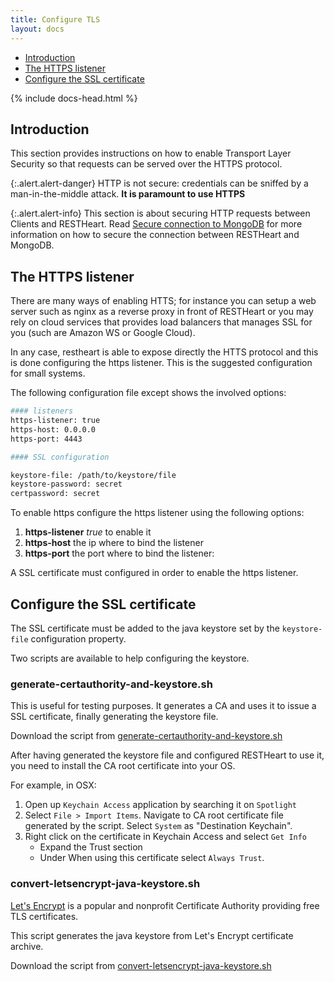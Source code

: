 ```yaml
---
title: Configure TLS
layout: docs
---
```


<div markdown="1" class="d-none d-xl-block col-xl-2 order-last bd-toc">

-   [Introduction](#introduction)
-   [The HTTPS listener](#the-https-listener)
-   [Configure the SSL certificate](#configure-the-ssl-certificate)

</div>
<div markdown="1" class="col-12 col-md-9 col-xl-8 py-md-3 bd-content pt-0">

{% include docs-head.html %}

## Introduction

This section provides instructions on how to enable Transport Layer Security so that requests can be served over the HTTPS protocol.

{:.alert.alert-danger}
HTTP is not secure: credentials can be sniffed by a man-in-the-middle attack. **It is paramount to use HTTPS**

{:.alert.alert-info}
This section is about securing HTTP requests between Clients and RESTHeart. Read [Secure connection to MongoDB](/docs/mongodb-rest/secure-connection-to-mongodb/) for more information on how to secure the connection between RESTHeart and MongoDB.

## The HTTPS listener

There are many ways of enabling HTTS; for instance you can setup a web server such as nginx as a reverse proxy in front of RESTHeart or you may rely on cloud services that provides load balancers that manages SSL for you (such are Amazon WS or Google Cloud).

In any case, restheart is able to expose directly the HTTS protocol and this is done configuring the https listener. This is the suggested configuration for small systems.

The following configuration file except shows the involved options:

```bash
#### listeners
https-listener: true
https-host: 0.0.0.0
https-port: 4443

#### SSL configuration

keystore-file: /path/to/keystore/file
keystore-password: secret
certpassword: secret
```

To enable https configure the https listener using the following options:

1.  **https-listener** _true_ to enable it
2.  **https-host** the ip where to bind the listener
3.  **https-port** the port where to bind the listener:

A SSL certificate must configured in order to enable the https listener.

## Configure the SSL certificate

The SSL certificate must be added to the java keystore set by the `keystore-file` configuration property.

Two scripts are available to help configuring the keystore.

### generate-certauthority-and-keystore.sh

This is useful for testing purposes. It generates a CA and uses it to issue a SSL certificate, finally generating the keystore file.

Download the script from [generate-certauthority-and-keystore.sh](https://raw.githubusercontent.com/SoftInstigate/restheart/master/core/bin/generate-certauthority-and-keystore.sh)

After having generated the keystore file and configured RESTHeart to use it, you need to install the CA root certificate into your OS.

For example, in OSX:

1. Open up `Keychain Access` application by searching it on `Spotlight`
2. Select `File > Import Items`. Navigate to CA root certificate file generated by the script. Select `System` as "Destination Keychain".
3. Right click on the certificate in Keychain Access and select `Get Info`
    - Expand the Trust section
    - Under When using this certificate select `Always Trust`.

### convert-letsencrypt-java-keystore.sh

[Let's Encrypt](https://letsencrypt.org) is a popular and nonprofit Certificate Authority providing free TLS certificates.

This script generates the java keystore from Let's Encrypt certificate archive.

Download the script from [convert-letsencrypt-java-keystore.sh](https://raw.githubusercontent.com/SoftInstigate/restheart/master/core/bin/convert-letsencrypt-java-keystore.sh)
